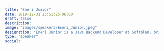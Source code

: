 ```yaml
---
title: "Eneri Junior"
date: 2019-12-31T13:51:25+06:00
draft: false
description:
image: "images/speakers/Eneri_Junior.jpeg"
designation: "Eneri Junior is a Java Backend Developer at Softplan, bringing experience in backend development, software quality, and technical support to his work. He currently focuses on building solutions for public sector organizations, developing and maintaining robust and scalable systems. Eneri is actively involved in the InnerSource Latam community, notably contributing to the collaborative translation of InnerSource Patterns into Brazilian Portuguese."
type: "speaker"
social:
---
```

